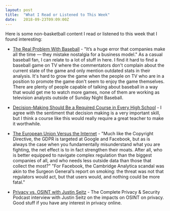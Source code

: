 ```yaml
---
layout: post
title:  "What I Read or Listened to This Week"
date:   2018-09-23T09:09:00Z
---
```

Here is some non-basketball content I read or listened to this week that I found interesting:


* [The Real Problem With Baseball](http://joeposnanski.com/the-real-problem-with-baseball/) - "It’s a huge error that companies make all the time — they mistake nostalgia for a business model." As a casual baseball fan, I can relate to a lot of stuff in here. I find it hard to find a baseball game on TV where the commentators don't complain about the current state of the game and only mention outdated stats in their analysis. It's hard to grow the game when the people on TV who are in a position to promote the game don't seem to enjoy the game themselves. There are plenty of people capable of talking about baseball in a way that would get me to watch more games, none of them are working as television analysts outside of Sunday Night Baseball.

* [Decision-Making Should Be a Required Course in Every High School](https://medium.com/s/story/farsighted-decision-making-should-be-a-required-course-in-every-high-school-6b5a836c1e1e) - I agree with the sentiment that decision making is a very important skill, but I think a course like this would really require a great teacher to make it worthwhile.

* [The European Union Versus the Internet](https://stratechery.com/2018/the-european-union-versus-the-internet/) - "Much like the Copyright Directive, the GDPR is targeted at Google and Facebook, but as is always the case when you fundamentally misunderstand what you are fighting, the net effect is to in fact strengthen their moats. After all, who is better equipped to navigate complex regulation than the biggest companies of all, and who needs less outside data than those that collect the most?" "For Facebook, the Cambridge Analytica scandal was akin to the Surgeon General’s report on smoking: the threat was not that regulators would act, but that users would, and nothing could be more fatal."

* [Privacy vs. OSINT with Justin Seitz](https://soundcloud.com/user-98066669/091-privacy-vs-osint-with-justin-seitz) - The Complete Privacy & Security Podcast interview with Justin Seitz on the impacts on OSINT on privacy. Good stuff if you have any interest in privacy online.
